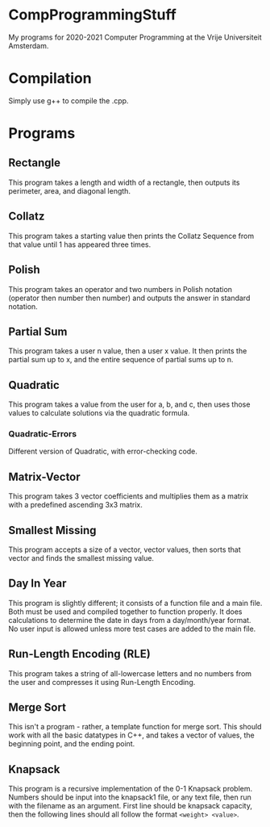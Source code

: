 # CompProgrammingStuff
My programs for 2020-2021 Computer Programming at the Vrije Universiteit Amsterdam.

# Compilation
Simply use g++ to compile the .cpp.

# Programs
## Rectangle
This program takes a length and width of a rectangle, then outputs its perimeter, area, and diagonal length.

## Collatz
This program takes a starting value then prints the Collatz Sequence from that value until 1 has appeared three times.

## Polish
This program takes an operator and two numbers in Polish notation (operator then number then number) and outputs the answer in standard notation.

## Partial Sum
This program takes a user n value, then a user x value. It then prints the partial sum up to x, and the entire sequence of partial sums up to n.

## Quadratic
This program takes a value from the user for a, b, and c, then uses those values to calculate solutions via the quadratic formula.

### Quadratic-Errors
Different version of Quadratic, with error-checking code.

## Matrix-Vector
This program takes 3 vector coefficients and multiplies them as a matrix with a predefined ascending 3x3 matrix.

## Smallest Missing
This program accepts a size of a vector, vector values, then sorts that vector and finds the smallest missing value.

## Day In Year
This program is slightly different; it consists of a function file and a main file. Both must be used and compiled together to function properly. It does calculations to determine the date in days from a day/month/year format. No user input is allowed unless more test cases are added to the main file.

## Run-Length Encoding (RLE)
This program takes a string of all-lowercase letters and no numbers from the user and compresses it using Run-Length Encoding.

## Merge Sort
This isn't a program - rather, a template function for merge sort. This should work with all the basic datatypes in C++, and takes a vector of values, the beginning point, and the ending point.

## Knapsack
This program is a recursive implementation of the 0-1 Knapsack problem. Numbers should be input into the knapsack1 file, or any text file, then run with the filename as an argument. First line should be knapsack capacity, then the following lines should all follow the format `<weight> <value>`.